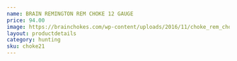 ```yaml
---
name: BRAIN REMINGTON REM CHOKE 12 GAUGE
price: 94.00
image: https://brainchokes.com/wp-content/uploads/2016/11/choke_rem_choke-400x300.jpg
layout: productdetails
category: hunting
sku: choke21
---
```

